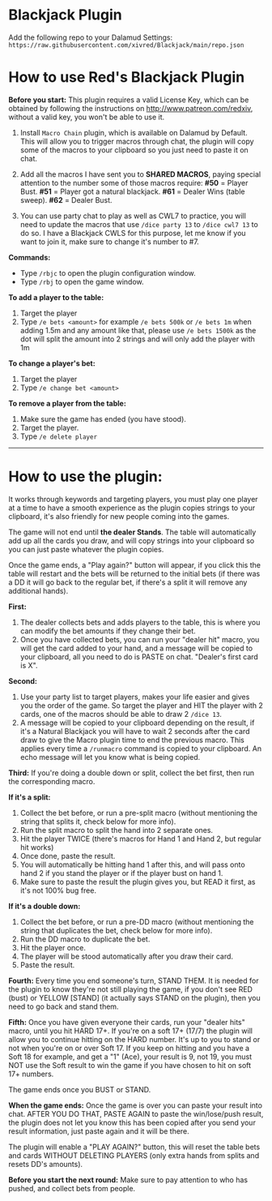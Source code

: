 # Blackjack Plugin

Add the following repo to your Dalamud Settings: `https://raw.githubusercontent.com/xivred/Blackjack/main/repo.json`

# How to use Red's Blackjack Plugin

**Before you start:**
This plugin requires a valid License Key, which can be obtained by following the instructions on http://www.patreon.com/redxiv, without a valid key, you won't be able to use it.

1. Install `Macro Chain` plugin, which is available on Dalamud by Default. This will allow you to trigger macros through chat, the plugin will copy some of the macros to your clipboard so you just need to paste it on chat.
2. Add all the macros I have sent you to **SHARED MACROS**, paying special attention to the number some of those macros require:
**#50** = Player Bust.
**#51** = Player got a natural blackjack.
**#61** = Dealer Wins (table sweep).
**#62** = Dealer Bust.

3. You can use party chat to play as well as CWL7 to practice, you will need to update the macros that use `/dice party 13` to `/dice cwl7 13` to do so. I have a Blackjack CWLS for this purpose, let me know if you want to join it, make sure to change it's number to #7.


**Commands:**
- Type `/rbjc` to open the plugin configuration window.
- Type `/rbj` to open the game window.

**To add a player to the table:**
1. Target the player
2. Type `/e bets <amount>` for example `/e bets 500k` or `/e bets 1m` when adding 1.5m and any amount like that, please use `/e bets 1500k` as the dot will split the amount into 2 strings and will only add the player with 1m

**To change a player's bet:**
1. Target the player
2. Type `/e change bet <amount>`

**To remove a player from the table:**
1. Make sure the game has ended (you have stood).
2. Target the player.
3. Type `/e delete player`

--------------------

# How to use the plugin:
It works through keywords and targeting players, you must play one player at a time to have a smooth experience as the plugin copies strings to your clipboard, it's also friendly for new people coming into the games.

The game will not end until **the dealer Stands**. The table will automatically add up all the cards you draw, and will copy strings into your clipboard so you can just paste whatever the plugin copies.

Once the game ends, a "Play again?" button will appear, if you click this the table will restart and the bets will be returned to the initial bets (if there was a DD it will go back to the regular bet, if there's a split it will remove any additional hands).

**First:**
1. The dealer collects bets and adds players to the table, this is where you can modify the bet amounts if they change their bet.
2. Once you have collected bets, you can run your "dealer hit" macro, you will get the card added to your hand, and a message will be copied to your clipboard, all you need to do is PASTE on chat. "Dealer's first card is X".

**Second:**
1. Use your party list to target players, makes your life easier and gives you the order of the game. So target the player and HIT the player with 2 cards, one of the macros should be able to draw 2 `/dice 13`.
2. A message will be copied to your clipboard depending on the result, if it's a Natural Blackjack you will have to wait 2 seconds after the card draw to give the Macro plugin time to end the previous macro. This applies every time a `/runmacro` command is copied to your clipboard. An echo message will let you know what is being copied.

**Third:**
If you're doing a double down or split, collect the bet first, then run the corresponding macro.

**If it's a split:**
1. Collect the bet before, or run a pre-split macro (without mentioning the string that splits it, check below for more info).
2. Run the split macro to split the hand into 2 separate ones.
3. Hit the player TWICE (there's macros for Hand 1 and Hand 2, but regular hit works)
4. Once done, paste the result.
5. You will automatically be hitting hand 1 after this, and will pass onto hand 2 if you stand the player or if the player bust on hand 1.
6. Make sure to paste the result the plugin gives you, but READ it first, as it's not 100% bug free.

**If it's a double down:**
1. Collect the bet before, or run a pre-DD macro (without mentioning the string that duplicates the bet, check below for more info).
2. Run the DD macro to duplicate the bet.
3. Hit the player once.
4. The player will be stood automatically after you draw their card.
5. Paste the result.

**Fourth:**
Every time you end someone's turn, STAND THEM. It is needed for the plugin to know they're not still playing the game, if you don't see RED (bust) or YELLOW [STAND] (it actually says STAND on the plugin), then you need to go back and stand them.

**Fifth:**
Once you have given everyone their cards, run your "dealer hits" macro, until you hit HARD 17+. If you're on a soft 17+ (17/7) the plugin will allow you to continue hitting on the HARD number. It's up to you to stand or not when you're on or over Soft 17. If you keep on hitting and you have a Soft 18 for example, and get a "1" (Ace), your result is 9, not 19, you must NOT use the Soft result to win the game if you have chosen to hit on soft 17+ numbers.

The game ends once you BUST or STAND.

**When the game ends:**
Once the game is over you can paste your result into chat. AFTER YOU DO THAT, PASTE AGAIN to paste the win/lose/push result, the plugin does not let you know this has been copied after you send your result information, just paste again and it will be there.

The plugin will enable a "PLAY AGAIN?" button, this will reset the table bets and cards WITHOUT DELETING PLAYERS (only extra hands from splits and resets DD's amounts).

**Before you start the next round:**
Make sure to pay attention to who has pushed, and collect bets from people.

